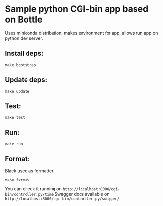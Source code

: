 Sample python CGI-bin app based on Bottle
=========================================

Uses miniconda distribution, makes environment for app, allows run app on python dev server.

Install deps:
----------
```shell script
make bootstrap
```

Update deps:
-----------
```shell script
make update
```

Test:
-----
```shell script
make test 
```

Run:
----
```shell script
make run
```

Format:
------
Black used as formatter.

```shell script
make format
```

You can check it running on `http://localhost:8000/cgi-bin/controller.py/time`
Swagger docs available on `http://localhost:8000/cgi-bin/controller.py/swagger/`
